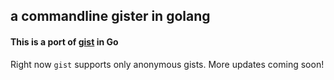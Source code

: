 a commandline gister in golang
---

#### This is a port of [gist](https://github.com/defunkt/gist) in Go

Right now `gist` supports only anonymous gists.
More updates coming soon!
